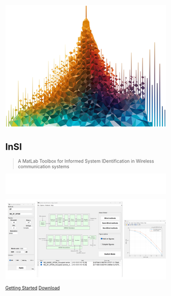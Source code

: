 <img class="logo" src="./assets/img/logo.png">

# **InSI**

> A MatLab Toolbox for Informed System IDentification in Wireless communication systems

![](./assets/img/En_cover_text.svg)


<img class="dashboard" src="./assets/img/Intro.png">

[Getting Started](README.md)
[Download](https://github.com/DoHaiSon/InSI/archive/refs/heads/master.zip)
